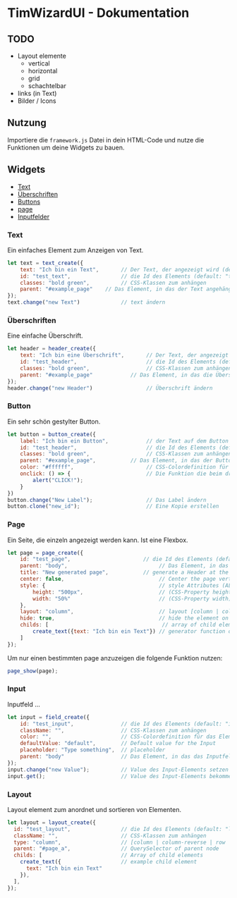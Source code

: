 # TimWizardUI - Dokumentation

## TODO

- Layout elemente
  - vertical
  - horizontal
  - grid
  - schachtelbar
- links (in Text)
- Bilder / Icons


## Nutzung

Importiere die `framework.js` Datei in dein HTML-Code und nutze die Funktionen um deine Widgets zu bauen.

## Widgets

- [Text](#text)
- [Überschriften](#überschriften)
- [Buttons](#button)
- [page](#page)
- [Inputfelder](#input)

### Text

Ein einfaches Element zum Anzeigen von Text.
```javascript
let text = text_create({
    text: "Ich bin ein Text",       // Der Text, der angezeigt wird (default: "text")
    id: "test_text",                // die Id des Elements (default: "text_[6-Bit HEX]")
    classes: "bold green",          // CSS-Klassen zum anhängen
    parent: "#example_page"    // Das Element, in das der Text angehängt werden soll (querySelector)
});
text.change("new Text")             // text ändern
```

### Überschriften

Eine einfache Überschrift.

```javascript
let header = header_create({
	text: "Ich bin eine Überschrift",       // Der Text, der angezeigt wird (default: "text")
	id: "test_header",                      // die Id des Elements (default: "text_[6-Bit HEX]")
	classes: "bold green",                  // CSS-Klassen zum anhängen
	parent: "#example_page"            // Das Element, in das die Überschrift angehängt werden soll (querySelector)
});
header.change("new Header")                 // Überschrift ändern
```

### Button

Ein sehr schön gestylter Button.

```javascript
let button = button_create({
    label: "Ich bin ein Button",            // der Text auf dem Button
	id: "test_header",                      // die Id des Elements (default: "text_[6-Bit HEX]")
	classes: "bold green",                  // CSS-Klassen zum anhängen
	parent: "#example_page",           // Das Element, in das der Button angehängt werden soll (querySelector)
    color: "#ffffff",                       // CSS-Colordefinition für das Element
    onclick: () => {                        // Die Funktion die beim drücken des Buttons aufgerufen wird.
		alert("CLICK!");
    }
})
button.change("New Label");                 // Das Label ändern
button.clone("new_id");                     // Eine Kopie erstellen
```

### Page

Ein Seite, die einzeln angezeigt werden kann. Ist eine Flexbox.

```javascript
let page = page_create({
    id: "test_page",                       // die Id des Elements (default: "text_[6-Bit HEX]")
    parent: "body",                             // Das Element, in das der page angehängt werden soll (querySelector)
    title: "New generated page",           // generate a Header at the top of the page if provided
    center: false,                              // Center the page vertically
    style: {                                    // style Attributes (ALL AVAILABLE CSS ATTRIBUTES)
        height: "500px",                        // (CSS-Property height)
        width: "50%"                            // (CSS-Property width)
    },
    layout: "column",                           // layout [column | column-reverse | row | row-reverse | unset] (default; unset)
    hide: true,                                 // hide the element on create
    childs: [                                    // array of child elements from top to bottom
        create_text({text: "Ich bin ein Text"}) // generator function of child element
    ]
});
```

Um nur einen bestimmten page anzuzeigen die folgende Funktion nutzen:
```javascript
page_show(page);
```

### Input

Inputfeld ...

```javascript
let input = field_create({
    id: "test_input",               // die Id des Elements (default: "input_[6-Bit HEX]")
    className: "",                  // CSS-Klassen zum anhängen
    color: "",                      // CSS-Colordefinition für das Element
    defaultValue: "default",        // Default value for the Input
    placeholder: "Type something",  // placeholder
    parent: "body"                  // Das Element, in das das Inputfeld angehängt werden soll (querySelector)
});
input.change("new Value");          // Value des Input-Elements setzen
input.get();                        // Value des Input-Elements bekommen
```

### Layout

Layout element zum anordnet und sortieren von Elementen.

```javascript
let layout = layout_create({
  id: "test_layout",                // die Id des Elements (default: "layout_[6-Bit HEX]")
  className: "",                    // CSS-Klassen zum anhängen
  type: "column",                   // [column | column-reverse | row | row-reverse | unset] (default; column)
  parent: "#page_a",                // QuerySelector of parent node
  childs: [                         // Array of child elements
    create_text({                   // example child element
      text: "Ich bin ein Text"
    }),
  ],
});
```